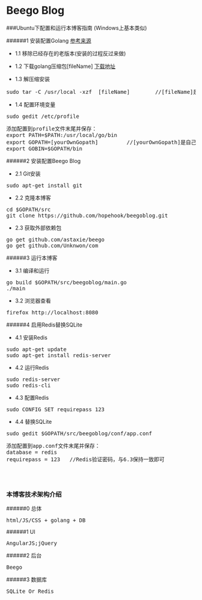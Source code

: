 Beego Blog
=====================


###Ubuntu下配置和运行本博客指南
(Windows上基本类似)

######1 安装配置Golang 
[参考来源](https://golang.org:https://golang.org/doc/install)

- 1.1 移除已经存在的老版本(安装的过程反过来做)

- 1.2 下载golang压缩包[fileName] 
[下载地址](https://golang.org/dl/)

- 1.3 解压缩安装
<pre>
sudo tar -C /usr/local -xzf  [fileName]        //[fileName]是官网下载的golang压缩包
</pre>

- 1.4 配置环境变量
<pre>
sudo gedit /etc/profile
</pre>
<pre>
添加配置到profile文件末尾并保存：
export PATH=$PATH:/usr/local/go/bin
export GOPATH=[yourOwnGopath]         //[yourOwnGopath]是自己选择的golang项目目录
export GOBIN=$GOPATH/bin
</pre>


######2 安装配置Beego Blog

- 2.1 Git安装
<pre>
sudo apt-get install git
</pre>

- 2.2 克隆本博客
<pre>
cd $GOPATH/src
git clone https://github.com/hopehook/beegoblog.git
</pre>

- 2.3 获取外部依赖包
<pre>
go get github.com/astaxie/beego
go get github.com/Unknwon/com
</pre>

######3 运行本博客

- 3.1 编译和运行
<pre>
go build $GOPATH/src/beegoblog/main.go
./main
</pre>

- 3.2 浏览器查看
<pre>
firefox http://localhost:8080
</pre>


######4 启用Redis替换SQLite

- 4.1 安装Redis
<pre>
sudo apt-get update
sudo apt-get install redis-server
</pre>

- 4.2 运行Redis
<pre>
sudo redis-server
sudo redis-cli
</pre>

- 4.3 配置Redis
<pre>
sudo CONFIG SET requirepass 123
</pre>

- 4.4 替换SQLite
<pre>
sudo gedit $GOPATH/src/beegoblog/conf/app.conf
</pre>
<pre>
添加配置到app.conf文件末尾并保存：
database = redis
requirepass = 123   //Redis验证密码，与6.3保持一致即可
</pre>

</br>
</br>

### 本博客技术架构介绍

######0 总体
<pre>
html/JS/CSS + golang + DB
</pre>

######1 UI
<pre>
AngularJS;jQuery
</pre>

######2 后台
<pre>
Beego
</pre>

######3 数据库
<pre>
SQLite Or Redis
</pre>




